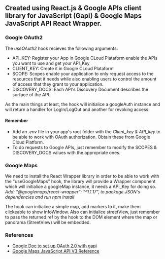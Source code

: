 ## Created using React.js & Google APIs client library for JavaScript (Gapi) & Google Maps JavaScript API React Wrapper. 

### Google OAuth2

The *useOAuth2* hook recieves the following arguments:

- API_KEY: Register your App in Google CLoud Plataform enable the APIs you want to use and get your API_Key 
- CLIENT_KEY: Create it in Google CLoud Plataform
- SCOPE: Scopes enable your application to only request access to the resources that it needs while also enabling users to control the amount of access that they            grant to your application. 
- DISCOVERY_DOCS: Each API's Discovery Document describes the surface of the API.

As the main things at least, the hook will initialice a googleAuth instance and will return a handler for LogIn/LogOut and another for revoking access. 

#### Remember

- Add an *.env* file in your app's root folder with the *Client_key & API_key* to be able to work with OAuth authorization.
  Obtain these from Google Cloud Platform.
- To do requests to Google APIs, just remember to modify the SCOPES & DISCOVERY_DOCS values with the appropriate ones.

### Google Maps

We need to install the React Wrapper library in order to be able to work with the "useGoogleMaps" hook, the library will provide a Wrapper component which will initialice a googleMap instance, it needs a API_Key for doing so.
*Add: "@googlemaps/react-wrapper": "^1.1.17", to package.JSON's dependencies and run npm install*

The hook can initialice a simple map, add markers to it, make them clickeable to show infoWindow. Also can initialice streetView, just remember to pass the returned ref by the hook to the DOM element where the map or panorama (StreetView) will be embedded.

### References
- [Google Doc to set up OAuth 2.0 with gapi](https://developers.google.com/identity/protocols/oauth2/javascript-implicit-flow)
- [Google Maps JavaScript API V3 Reference](https://developers.google.com/maps/documentation/javascript/reference)

